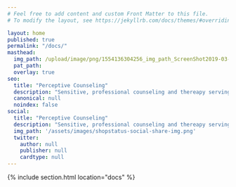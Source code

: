 ```yaml
---
# Feel free to add content and custom Front Matter to this file.
# To modify the layout, see https://jekyllrb.com/docs/themes/#overriding-theme-default

layout: home
published: true
permalink: "/docs/"
masthead:
  img_path: /upload/image/png/1554136304256_img_path_ScreenShot2019-03-25at1.20.11PM.png
  pat_path:
  overlay: true
seo:
  title: "Perceptive Counseling"
  description: "Sensitive, professional counseling and thereapy serving the Portland area."
  canonical: null
  noindex: false
social:
  title: "Perceptive Counseling"
  description: "Sensitive, professional counseling and thereapy serving the Portland area."
  img_path: '/assets/images/shopstatus-social-share-img.png'
  twitter:
    author: null
    publisher: null
    cardtype: null
---
```


{% include section.html location="docs" %}
